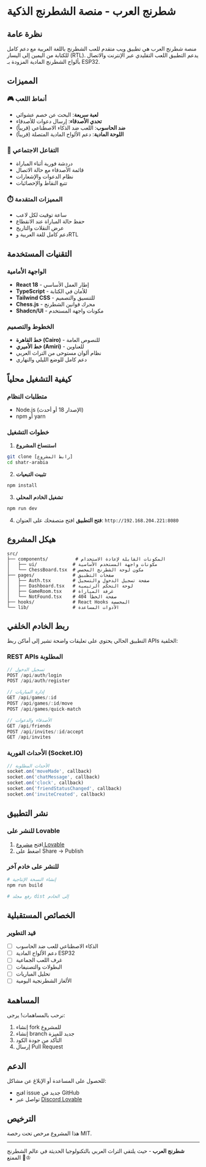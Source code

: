 # شطرنج العرب - منصة الشطرنج الذكية

## نظرة عامة

منصة شطرنج العرب هي تطبيق ويب متقدم للعب الشطرنج باللغة العربية مع دعم كامل للكتابة من اليمين إلى اليسار (RTL). يدعم التطبيق اللعب التقليدي عبر الإنترنت والاتصال بألواح الشطرنج المادية المزودة بـ ESP32.

## المميزات

### 🎮 أنماط اللعب
- **لعبة سريعة**: البحث عن خصم عشوائي
- **تحدي الأصدقاء**: إرسال دعوات للأصدقاء
- **ضد الحاسوب**: اللعب ضد الذكاء الاصطناعي (قريباً)
- **اللوحة المادية**: دعم الألواح المادية المتصلة (قريباً)

### 💬 التفاعل الاجتماعي
- دردشة فورية أثناء المباراة
- قائمة الأصدقاء مع حالة الاتصال
- نظام الدعوات والإشعارات
- تتبع النقاط والإحصائيات

### ⏱️ المميزات المتقدمة
- ساعة توقيت لكل لاعب
- حفظ حالة المباراة عند الانقطاع
- عرض النقلات والتاريخ
- دعم كامل للغة العربية وRTL

## التقنيات المستخدمة

### الواجهة الأمامية
- **React 18** - إطار العمل الأساسي
- **TypeScript** - للأمان في الكتابة
- **Tailwind CSS** - للتنسيق والتصميم
- **Chess.js** - محرك قوانين الشطرنج
- **Shadcn/UI** - مكونات واجهة المستخدم

### الخطوط والتصميم
- **خط القاهرة (Cairo)** - للنصوص العامة
- **خط الأميري (Amiri)** - للعناوين
- نظام ألوان مستوحى من التراث العربي
- دعم كامل للوضع الليلي والنهاري

## كيفية التشغيل محلياً

### متطلبات النظام
- Node.js (الإصدار 18 أو أحدث)
- npm أو yarn

### خطوات التشغيل

1. **استنساخ المشروع**
```bash
git clone [رابط المشروع]
cd shatr-arabia
```

2. **تثبيت التبعيات**
```bash
npm install
```

3. **تشغيل الخادم المحلي**
```bash
npm run dev
```

4. **فتح التطبيق**
افتح متصفحك على العنوان: `http://192.168.204.221:8080`

## هيكل المشروع

```
src/
├── components/          # المكونات القابلة لإعادة الاستخدام
│   ├── ui/             # مكونات واجهة المستخدم الأساسية
│   └── ChessBoard.tsx  # مكون لوحة الشطرنج المخصص
├── pages/              # صفحات التطبيق
│   ├── Auth.tsx        # صفحة تسجيل الدخول والتسجيل
│   ├── Dashboard.tsx   # لوحة التحكم الرئيسية
│   ├── GameRoom.tsx    # غرفة المباراة
│   └── NotFound.tsx    # صفحة الخطأ 404
├── hooks/              # React Hooks المخصصة
└── lib/                # الأدوات المساعدة
```

## ربط الخادم الخلفي

التطبيق الحالي يحتوي على تعليقات واضحة تشير إلى أماكن ربط APIs الخلفية:

### REST APIs المطلوبة
```javascript
// تسجيل الدخول
POST /api/auth/login
POST /api/auth/register

// إدارة المباريات
GET /api/games/:id
POST /api/games/:id/move
POST /api/games/quick-match

// الأصدقاء والدعوات
GET /api/friends
POST /api/invites/:id/accept
GET /api/invites
```

### الأحداث الفورية (Socket.IO)
```javascript
// الأحداث المطلوبة
socket.on('moveMade', callback)
socket.on('chatMessage', callback)
socket.on('clock', callback)
socket.on('friendStatusChanged', callback)
socket.on('inviteCreated', callback)
```

## نشر التطبيق

### للنشر على Lovable
1. افتح [مشروع Lovable](https://lovable.dev/projects/4f32268b-7be2-41ff-9d1a-8bc47e416e7a)
2. اضغط على Share → Publish

### للنشر على خادم آخر
```bash
# إنشاء النسخة الإنتاجية
npm run build

# رفع مجلد dist إلى الخادم
```

## الخصائص المستقبلية

### قيد التطوير
- [ ] الذكاء الاصطناعي للعب ضد الحاسوب
- [ ] دعم الألواح المادية ESP32
- [ ] غرف اللعب الجماعية
- [ ] البطولات والتصنيفات
- [ ] تحليل المباريات
- [ ] الألغاز الشطرنجية اليومية

## المساهمة

نرحب بالمساهمات! يرجى:

1. إنشاء fork للمشروع
2. إنشاء branch جديد للميزة
3. التأكد من جودة الكود
4. إرسال Pull Request

## الدعم

للحصول على المساعدة أو الإبلاغ عن مشاكل:
- افتح issue جديد في GitHub
- تواصل عبر [Discord Lovable](https://discord.com/channels/1119885301872070706/1280461670979993613)

## الترخيص

هذا المشروع مرخص تحت رخصة MIT.

---

**شطرنج العرب** - حيث يلتقي التراث العربي بالتكنولوجيا الحديثة في عالم الشطرنج الممتع 🏰♔